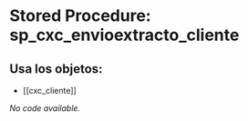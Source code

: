 # Stored Procedure: sp_cxc_envioextracto_cliente

## Usa los objetos:
- [[cxc_cliente]]

*No code available.*
